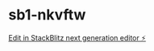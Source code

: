 # sb1-nkvftw

[Edit in StackBlitz next generation editor ⚡️](https://stackblitz.com/~/github.com/vartana/sb1-nkvftw)